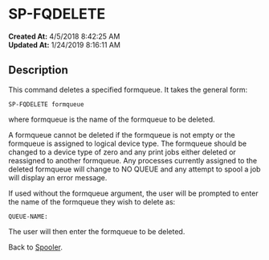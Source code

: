 # SP-FQDELETE

**Created At:** 4/5/2018 8:42:25 AM  
**Updated At:** 1/24/2019 8:16:11 AM  


## Description 

This command deletes a specified formqueue. It takes the general form:

```
SP-FQDELETE formqueue
```

where formqueue is the name of the formqueue to be deleted.

A formqueue cannot be deleted if the formqueue is not empty or the formqueue is assigned to logical device type. The formqueue should be changed to a device type of zero and any print jobs either deleted or reassigned to another formqueue. Any processes currently assigned to the deleted formqueue will change to NO QUEUE and any attempt to spool a job will display an error message.

If used without the formqueue argument, the user will be prompted to enter the name of the formqueue they wish to delete as:

```
QUEUE-NAME:
```

The user will then enter the formqueue to be deleted.



Back to [Spooler](jbase-spooler).
